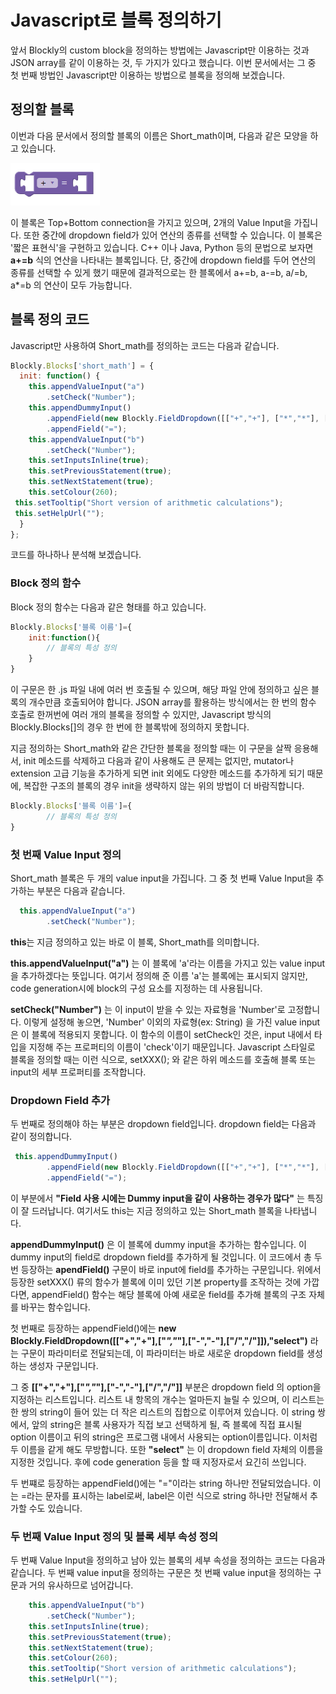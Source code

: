 Javascript로 블록 정의하기
================================
앞서 Blockly의 custom block을 정의하는 방법에는 Javascript만 이용하는 것과 JSON array를 같이 이용하는 것, 두 가지가 있다고 했습니다.
이번 문서에서는 그 중 첫 번째 방법인 Javascript만 이용하는 방법으로 블록을 정의해 보겠습니다.

정의할 블록
----------------------------------
이번과 다음 문서에서 정의할 블록의 이름은 Short_math이며, 다음과 같은 모양을 하고 있습니다.

![short_math_ex](img/short_math_ex.png)

이 블록은 Top+Bottom connection을 가지고 있으며, 2개의 Value Input을 가집니다. 또한 중간에 dropdown field가 있어 연산의 종류를 선택할 수 있습니다.
이 블록은 '짧은 표현식'을 구현하고 있습니다. C++ 이나 Java, Python 등의 문법으로 보자면 **a+=b** 식의 연산을 나타내는 블록입니다. 단, 중간에 dropdown field를 두어 연산의 종류를 선택할 수 있게 했기 때문에 결과적으로는 한 블록에서 a+=b, a-=b, a/=b, a*=b 의 연산이 모두 가능합니다.

블록 정의 코드
----------------------------------------
Javascript만 사용하여 Short_math를 정의하는 코드는 다음과 같습니다.

```javascript
Blockly.Blocks['short_math'] = {
  init: function() {
    this.appendValueInput("a")
        .setCheck("Number");
    this.appendDummyInput()
        .appendField(new Blockly.FieldDropdown([["+","+"], ["*","*"], ["-","-"], ["/","/"]]), "select")
        .appendField("=");
    this.appendValueInput("b")
        .setCheck("Number");
    this.setInputsInline(true);
    this.setPreviousStatement(true);
    this.setNextStatement(true);
    this.setColour(260);
 this.setTooltip("Short version of arithmetic calculations");
 this.setHelpUrl("");
  }
};
``` 

코드를 하나하나 분석해 보겠습니다.

### Block 정의 함수

Block 정의 함수는 다음과 같은 형태를 하고 있습니다.

```javascript
Blockly.Blocks['블록 이름']={
    init:function(){
        // 블록의 특성 정의
    }
}
```

이 구문은 한 .js 파일 내에 여러 번 호출될 수 있으며, 해당 파일 안에 정의하고 싶은 블록의 개수만큼 호출되어야 합니다. JSON array를 활용하는 방식에서는 한 번의 함수 호출로 한꺼번에 여러 개의 블록을 정의할 수 있지만, Javascript 방식의 Blockly.Blocks[]의 경우 한 번에 한 블록밖에 정의하지 못합니다. 

지금 정의하는 Short_math와 같은 간단한 블록을 정의할 때는 이 구문을 살짝 응용해서, init 메소드를 삭제하고 다음과 같이 사용해도 큰 문제는 없지만, mutator나 extension 고급 기능을 추가하게 되면 init 외에도 다양한 메소드를 추가하게 되기 때문에, 복잡한 구조의 블록의 경우 init을 생략하지 않는 위의 방법이 더 바람직합니다.

```javascript
Blockly.Blocks['블록 이름']={
        // 블록의 특성 정의
}
```

### 첫 번째 Value Input 정의

Short_math 블록은 두 개의 value input을 가집니다. 그 중 첫 번째 Value Input을 추가하는 부분은 다음과 같습니다.

```javascript
  this.appendValueInput("a")
        .setCheck("Number");
```

**this**는 지금 정의하고 있는 바로 이 블록, Short_math를 의미합니다.

**this.appendValueInput("a")** 는 이 블록에 'a'라는 이름을 가지고 있는 value input을 추가하겠다는 뜻입니다. 여기서 정의해 준 이름 'a'는 블록에는 표시되지 않지만, code generation시에 block의 구성 요소를 지정하는 데 사용됩니다.

**setCheck("Number")** 는 이 input이 받을 수 있는 자료형을 'Number'로 고정합니다. 이렇게 설정해 놓으면, 'Number' 이외의 자료형(ex: String) 을 가진 value input은 이 블록에 적용되지 못합니다. 이 함수의 이름이 setCheck인 것은, input 내에서 타입을 지정해 주는 프로퍼티의 이름이 'check'이기 때문입니다. Javascript 스타일로 블록을 정의할 때는 이런 식으로, setXXX(); 와 같은 하위 메소드를 호출해 블록 또는 input의 세부 프로퍼티를 조작합니다.

### Dropdown Field 추가

두 번째로 정의해야 하는 부분은 dropdown field입니다. dropdown field는 다음과 같이 정의합니다.

```javascript
 this.appendDummyInput()
        .appendField(new Blockly.FieldDropdown([["+","+"], ["*","*"], ["-","-"], ["/","/"]]), "select")
        .appendField("=");
```

이 부분에서 **"Field 사용 시에는 Dummy input을 같이 사용하는 경우가 많다"** 는 특징이 잘 드러납니다. 여기서도 this는 지금 정의하고 있는 Short_math 블록을 나타냅니다.

**appendDummyInput()** 은 이 블록에 dummy input을 추가하는 함수입니다. 이 dummy input의 field로 dropdown field를 추가하게 될 것입니다.
이 코드에서 총 두 번 등장하는 **apendField()** 구문이 바로 input에 field를 추가하는 구문입니다. 위에서 등장한 setXXX() 류의 함수가 블록에 이미 있던 기본 property를 조작하는 것에 가깝다면, appendField() 함수는 해당 블록에 아예 새로운 field를 추가해 블록의 구조 자체를 바꾸는 함수입니다.

첫 번째로 등장하는 appendField()에는 **new Blockly.FieldDropdown([["+","+"],["*","*"],["-","-"],["/","/"]]),"select")** 라는 구문이 파라미터로 전달되는데, 이 파라미터는 바로 새로운 dropdown field를 생성하는 생성자 구문입니다. 

그 중 **[["+","+"],["*","*"],["-","-"],["/","/"]]** 부분은 dropdown field 의 option을 지정하는 리스트입니다. 리스트 내 항목의 개수는 얼마든지 늘릴 수 있으며, 이 리스트는 한 쌍의 string이 들어 있는 더 작은 리스트의 집합으로 이루어져 있습니다. 이 string 쌍에서, 앞의 string은 블록 사용자가 직접 보고 선택하게 될, 즉 블록에 직접 표시될 option 이름이고 뒤의 string은 프로그램 내에서 사용되는 option이름입니다. 이처럼 두 이름을 같게 해도 무방합니다. 또한 **"select"** 는 이 dropdown field 자체의 이름을 지정한 것입니다. 후에 code generation 등을 할 때 지정자로서 요긴히 쓰입니다.

두 번쨰로 등장하는 appendField()에는 "="이라는 string 하나만 전달되었습니다. 이는 =라는 문자를 표시하는 label로써, label은 이런 식으로 string 하나만 전달해서 추가할 수도 있습니다.


### 두 번째 Value Input 정의 및 블록 세부 속성 정의 

두 번째 Value Input을 정의하고 남아 있는 블록의 세부 속성을 정의하는 코드는 다음과 같습니다. 두 번째 value input을 정의하는 구문은 첫 번째 value input을 정의하는 구문과 거의 유사하므로 넘어갑니다.

```javascript
    this.appendValueInput("b")
        .setCheck("Number");
    this.setInputsInline(true);
    this.setPreviousStatement(true);
    this.setNextStatement(true);
    this.setColour(260);
    this.setTooltip("Short version of arithmetic calculations");
    this.setHelpUrl("");
```

